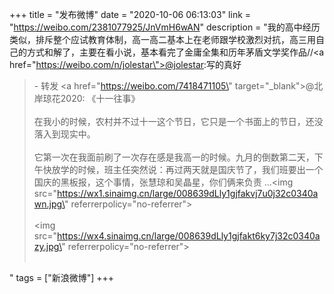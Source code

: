 +++
title = "发布微博"
date = "2020-10-06 06:13:03"
link = "https://weibo.com/2381077925/JnVmH6wAN"
description = "我的高中经历类似，排斥整个应试教育体制，高一高二基本上在老师跟学校激烈对抗，高三用自己的方式和解了，主要在看小说，基本看完了金庸全集和历年茅盾文学奖作品//<a href=\"https://weibo.com/n/jolestar\">@jolestar</a>:写的真好<br><blockquote> - 转发 <a href=\"https://weibo.com/7418471105\" target=\"_blank\">@北岸琼花2020</a>: 《十一往事》<br><br>在我小的时候，农村并不过十一这个节日，它只是一个书面上的节日，还没落入到现实中。<br><br>它第一次在我面前刷了一次存在感是我高一的时候。九月的倒数第二天，下午快放学的时候，班主任突然说：再过两天就是国庆节了，我们班要出一个国庆的黑板报，这个事情，张慧琼和吴晶星，你们俩来负责 ...<img src=\"https://wx1.sinaimg.cn/large/008639dLly1gjfakvj7u0j32c0340awn.jpg\" referrerpolicy=\"no-referrer\"><br><br><img src=\"https://wx4.sinaimg.cn/large/008639dLly1gjfakt6ky7j32c0340azy.jpg\" referrerpolicy=\"no-referrer\"><br><br></blockquote>"
tags = ["新浪微博"]
+++
